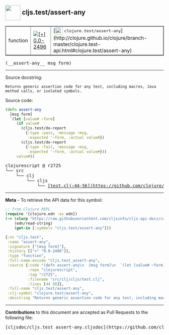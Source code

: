 ## <img width="48px" valign="middle" src="http://i.imgur.com/Hi20huC.png"> cljs.test/assert-any

 <table border="1">
<tr>

<td>function</td>
<td><a href="https://github.com/cljsinfo/cljs-api-docs/tree/0.0-2496"><img valign="middle" alt="[+] 0.0-2496" src="https://img.shields.io/badge/+-0.0--2496-lightgrey.svg"></a> </td>
<td>
[<img height="24px" valign="middle" src="http://i.imgur.com/1GjPKvB.png"> <samp>clojure.test/assert-any</samp>](http://clojure.github.io/clojure/branch-master/clojure.test-api.html#clojure.test/assert-any)
</td>
</tr>
</table>

 <samp>
(__assert-any__ msg form)<br>
</samp>

---




Source docstring:

```
Returns generic assertion code for any test, including macros, Java
method calls, or isolated symbols.
```

Source code:

```clj
(defn assert-any
  [msg form]
  `(let [value# ~form]
     (if value#
       (cljs.test/do-report
         {:type :pass, :message ~msg,
          :expected '~form, :actual value#})
       (cljs.test/do-report
         {:type :fail, :message ~msg,
          :expected '~form, :actual value#}))
     value#))
```

 <pre>
clojurescript @ r2725
└── src
    └── clj
        └── cljs
            └── <ins>[test.clj:44-56](https://github.com/clojure/clojurescript/blob/r2725/src/clj/cljs/test.clj#L44-L56)</ins>
</pre>


---

__Meta__ - To retrieve the API data for this symbol:

```clj
;; from Clojure REPL
(require '[clojure.edn :as edn])
(-> (slurp "https://raw.githubusercontent.com/cljsinfo/cljs-api-docs/catalog/cljs-api.edn")
    (edn/read-string)
    (get-in [:symbols "cljs.test/assert-any"]))
```

```clj
{:ns "cljs.test",
 :name "assert-any",
 :signature ["[msg form]"],
 :history [["+" "0.0-2496"]],
 :type "function",
 :full-name-encode "cljs.test_assert-any",
 :source {:code "(defn assert-any\n  [msg form]\n  `(let [value# ~form]\n     (if value#\n       (cljs.test/do-report\n         {:type :pass, :message ~msg,\n          :expected '~form, :actual value#})\n       (cljs.test/do-report\n         {:type :fail, :message ~msg,\n          :expected '~form, :actual value#}))\n     value#))",
          :repo "clojurescript",
          :tag "r2725",
          :filename "src/clj/cljs/test.clj",
          :lines [44 56]},
 :full-name "cljs.test/assert-any",
 :clj-symbol "clojure.test/assert-any",
 :docstring "Returns generic assertion code for any test, including macros, Java\nmethod calls, or isolated symbols."}

```

---

__Contributions__ to this document are accepted as Pull Requests to the following file:

 <pre>
[cljsdoc/cljs.test_assert-any.cljsdoc](https://github.com/cljsinfo/cljs-api-docs/blob/master/cljsdoc/cljs.test_assert-any.cljsdoc)
</pre>

